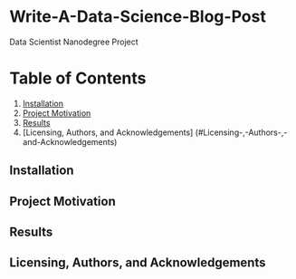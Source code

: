 # Write-A-Data-Science-Blog-Post

Data Scientist Nanodegree Project

# Table of Contents

1. [Installation](#Installation)
2. [Project Motivation](#Project-Motivation)
3. [Results](#Results)
4. [Licensing, Authors, and Acknowledgements] (#Licensing-,-Authors-,-and-Acknowledgements)



## Installation



## Project Motivation

## Results


## Licensing, Authors, and Acknowledgements

